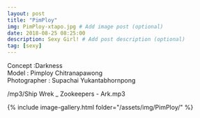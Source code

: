 ```yaml
---
layout: post
title: "PimPloy"
img: PimPloy-xtapo.jpg # Add image post (optional)
date: 2018-08-25 08:25:00
description: Sexy Girl! # Add post description (optional)
tag: [sexy]
---
```

Concept :Darkness  
Model : Pimploy Chitranapawong  
Photographer : Supachai Yukantabhornpong   

/mp3/Ship Wrek _ Zookeepers - Ark.mp3

{% include image-gallery.html folder="/assets/img/PimPloy/" %}
